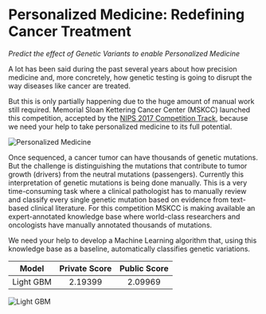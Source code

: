 
# Personalized Medicine: Redefining Cancer Treatment 
*Predict the effect of Genetic Variants to enable Personalized Medicine*

A lot has been said during the past several years about how precision medicine and, more concretely, how genetic testing is going to disrupt the way diseases like cancer are treated.

But this is only partially happening due to the huge amount of manual work still required. Memorial Sloan Kettering Cancer Center (MSKCC) launched this competition, accepted by the [NIPS 2017 Competition Track](https://nips.cc/Conferences/2017/CompetitionTrack),  because we need your help to take personalized medicine to its full potential.

![Personalized Medicine](https://storage.googleapis.com/kaggle-competitions/kaggle/6841/media/79842_Web-hero-image_ALT-3.jpg) 

Once sequenced, a cancer tumor can have thousands of genetic mutations. But the challenge is distinguishing the mutations that contribute to tumor growth (drivers) from the neutral mutations (passengers). Currently this interpretation of genetic mutations is being done manually. This is a very time-consuming task where a clinical pathologist has to manually review and classify every single genetic mutation based on evidence from text-based clinical literature. For this competition MSKCC is making available an expert-annotated knowledge base where world-class researchers and oncologists have manually annotated thousands of mutations.

We need your help to develop a Machine Learning algorithm that, using this knowledge base as a baseline, automatically classifies genetic variations.


| Model | Private Score | Public Score |
|:-----:|:-------------:|:------------:|
| Light GBM     |    2.19399    |    2.09969   |


![Light GBM](https://s3-ap-south-1.amazonaws.com/av-blog-media/wp-content/uploads/2017/06/11194110/leaf.png)
